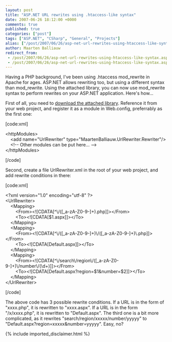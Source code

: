 ```yaml
---
layout: post
title: "ASP.NET URL rewrites using .htaccess-like syntax"
date: 2007-06-26 18:12:00 +0000
comments: true
published: true
categories: ["post"]
tags: ["ASP.NET", "CSharp", "General", "Projects"]
alias: ["/post/2007/06/26/asp-net-url-rewrites-using-htaccess-like-syntax.aspx"]
author: Maarten Balliauw
redirect_from:
 - /post/2007/06/26/asp-net-url-rewrites-using-htaccess-like-syntax.aspx
 - /post/2007/06/26/asp-net-url-rewrites-using-htaccess-like-syntax.aspx
---
```

<p>
Having a PHP background, I&#39;ve been using .htaccess mod_rewrite in Apache for ages. ASP.NET allows rewriting too, but using a different syntax than mod_rewrite. Using the attached library, you can now use mod_rewrite syntax to perform rewrites on your ASP.NET application. Here&#39;s how...
</p>
<p>
First of all, you need to <a href="/files/MaartenBalliauw.UrlRewriter.zip">download the attached library</a>. Reference it from your web project, and register it as a module in Web.config, preferrably as the first one:
</p>
<p>
[code:xml]
</p>
<p>
&lt;httpModules&gt;<br />
&nbsp;&nbsp;&nbsp; &lt;add name=&quot;UrlRewriter&quot; type=&quot;MaartenBalliauw.UrlRewriter.Rewriter&quot;/&gt;<br />
&nbsp;&nbsp;&nbsp; &lt;!-- Other modules can be put here... --&gt;<br />
&lt;/httpModules&gt;
</p>
<p>
[/code]
</p>
<p>
Second, create a file UrlRewriter.xml in the root of your web project, and add rewrite conditions in there:
</p>
<p>
[code:xml]
</p>
<p>
&lt;?xml version=&quot;1.0&quot; encoding=&quot;utf-8&quot; ?&gt;<br />
&lt;UrlRewriter&gt;<br />
&nbsp;&nbsp;&nbsp; &lt;Mapping&gt;<br />
&nbsp;&nbsp;&nbsp; &nbsp;&nbsp;&nbsp; &lt;From&gt;&lt;![CDATA[^\/([_a-zA-Z0-9-]+).php]]&gt;&lt;/From&gt;<br />
&nbsp;&nbsp;&nbsp; &nbsp;&nbsp;&nbsp; &lt;To&gt;&lt;![CDATA[$1.aspx]]&gt;&lt;/To&gt;<br />
&nbsp;&nbsp;&nbsp; &lt;/Mapping&gt;<br />
&nbsp;&nbsp;&nbsp; &lt;Mapping&gt;<br />
&nbsp;&nbsp;&nbsp; &nbsp;&nbsp;&nbsp; &lt;From&gt;&lt;![CDATA[^\/([_a-zA-Z0-9-]+)\/([_a-zA-Z0-9-]+)\.php]]&gt;&lt;/From&gt;<br />
&nbsp;&nbsp;&nbsp; &nbsp;&nbsp;&nbsp; &lt;To&gt;&lt;![CDATA[Default.aspx]]&gt;&lt;/To&gt;<br />
&nbsp;&nbsp;&nbsp; &lt;/Mapping&gt;<br />
&nbsp;&nbsp;&nbsp; &lt;Mapping&gt;<br />
&nbsp;&nbsp;&nbsp; &nbsp;&nbsp;&nbsp; &lt;From&gt;&lt;![CDATA[^\/search\/region\/([_a-zA-Z0-9-]+)\/number\/(\d+)]]&gt;&lt;/From&gt;<br />
&nbsp;&nbsp;&nbsp; &nbsp;&nbsp;&nbsp; &lt;To&gt;&lt;![CDATA[Default.aspx?region=$1&amp;number=$2]]&gt;&lt;/To&gt;<br />
&nbsp;&nbsp;&nbsp; &lt;/Mapping&gt;<br />
&lt;/UrlRewriter&gt;
</p>
<p>
[/code]
</p>
<p>
The above code has 3 possible rewrite conditions. If a URL is in the form of &quot;xxxx.php&quot;, it is rewritten to &quot;xxxx.aspx&quot;. If a URL is in the form &quot;/x/xxxx.php&quot;, it is rewritten to &quot;Default.aspx&quot;. The third one is a bit more complicated, as it rewrites &quot;search/region/xxxxx/number/yyyyy&quot; to &quot;Default.aspx?region=xxxxx&amp;number=yyyyy&quot;. Easy, no?
</p>

{% include imported_disclaimer.html %}
